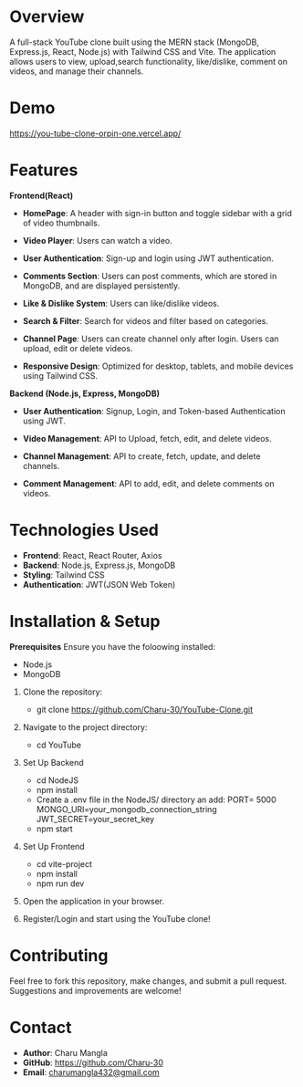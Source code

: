 # Overview
A full-stack YouTube clone built using the MERN stack (MongoDB, Express.js, React, Node.js) with Tailwind CSS and Vite. The application allows users to view, upload,search functionality, like/dislike, comment on videos, and manage their channels.

# Demo
https://you-tube-clone-orpin-one.vercel.app/

# Features

**Frontend(React)**

* **HomePage**: A header with sign-in button and toggle sidebar with a grid of video thumbnails.

* **Video Player**: Users can watch a video.

* **User Authentication**: Sign-up and login using JWT authentication.

* **Comments Section**: Users can post comments, which are stored in MongoDB, and are displayed persistently.

* **Like & Dislike System**: Users can like/dislike videos.

* **Search & Filter**: Search for videos and filter based on categories.

* **Channel Page**: Users can create channel only after login. Users can upload, edit or delete videos.

* **Responsive Design**: Optimized for desktop, tablets, and mobile devices using Tailwind CSS.

**Backend (Node.js, Express, MongoDB)**

* **User Authentication**: Signup, Login, and Token-based Authentication using JWT.

* **Video Management**: API to Upload, fetch, edit, and delete videos.

* **Channel Management**: API to create, fetch, update, and delete channels.

* **Comment Management**: API to add, edit, and delete comments on videos.

# Technologies Used

* **Frontend**: React, React Router, Axios
* **Backend**: Node.js, Express.js, MongoDB
* **Styling**: Tailwind CSS
* **Authentication**: JWT(JSON Web Token)

# Installation & Setup

**Prerequisites**
Ensure you have the foloowing installed:
* Node.js
* MongoDB

1. Clone the repository:
    * git clone https://github.com/Charu-30/YouTube-Clone.git

2. Navigate to the project directory:
    * cd YouTube

3. Set Up Backend
    * cd NodeJS
    * npm install
    * Create a .env file in the NodeJS/ directory an add:
        PORT= 5000
        MONGO_URI=your_mongodb_connection_string
        JWT_SECRET=your_secret_key
    * npm start

4. Set Up Frontend
    * cd vite-project
    * npm install
    * npm run dev

5. Open the application in your browser.

6. Register/Login and start using the YouTube clone!

# Contributing
Feel free to fork this repository, make changes, and submit a pull request. Suggestions and improvements are welcome!

# Contact
* **Author**: Charu Mangla
* **GitHub**: https://github.com/Charu-30
* **Email**: charumangla432@gmail.com